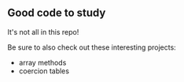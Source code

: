 ## Good code to study

It's not all in this repo!

Be sure to also check out these interesting projects:
* array methods
* coercion tables
